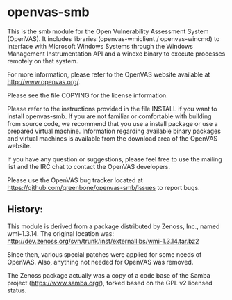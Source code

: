 # openvas-smb

This is the smb module for the Open Vulnerability Assessment System
(OpenVAS). It includes libraries (openvas-wmiclient / openvas-wincmd) to
interface with Microsoft Windows Systems through the Windows Management
Instrumentation API and a winexe binary to execute processes remotely
on that system.

For more information, please refer to the OpenVAS website available at
http://www.openvas.org/.

Please see the file COPYING for the license information.

Please refer to the instructions provided in the file INSTALL if you want to
install openvas-smb. If you are not familiar or comfortable with building
from source code, we recommend that you use a install package or use
a prepared virtual machine. Information regarding available binary packages
and virtual machines is available from the download area of the OpenVAS website.

If you have any question or suggestions, please feel free to use the mailing
list and the IRC chat to contact the OpenVAS developers.

Please use the OpenVAS bug tracker located at
https://github.com/greenbone/openvas-smb/issues to report bugs.


## History:

This module is derived from a package distributed by Zenoss, Inc.,
named wmi-1.3.14. The original location was:
http://dev.zenoss.org/svn/trunk/inst/externallibs/wmi-1.3.14.tar.bz2

Since then, various special patches were applied for some needs of OpenVAS.
Also, anything not needed for OpenVAS was removed.

The Zenoss package actually was a copy of a code base of the Samba project
(https://www.samba.org/), forked based on the GPL v2 licensed status.
